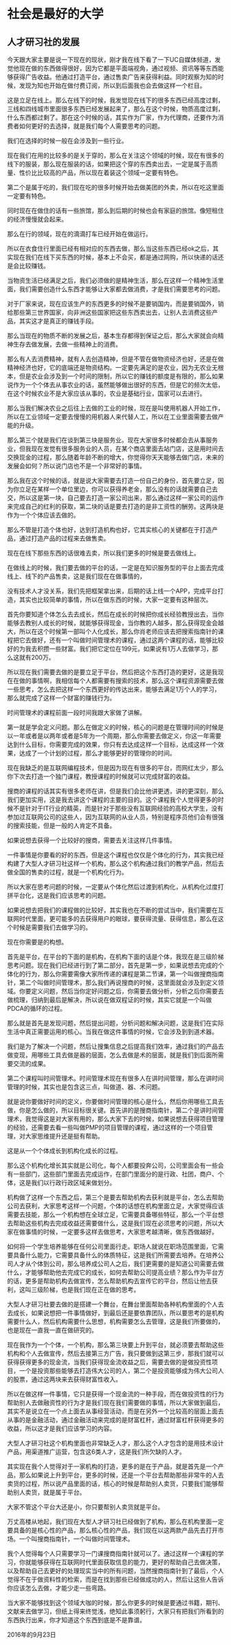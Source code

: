 # 社会是最好的大学

## 人才研习社的发展

今天跟大家主要是说一下现在的现状，刚才我在线下看了一下UC自媒体频道，发觉他现在做的东西做得很好，因为它都是平面端视角，通过视频、资讯等等东西能够获得广告收益。他通过打造平台，通过售卖广告来获得利益。同时观察为知的时候，发现为知也开始在做付费订阅，所以到后面我也会去做这样一个栏目。

这是立足在线上。那么在线下的时候，我发觉现在线下的很多东西已经高度过剩，三线和四线城市里面很多东西已经发展起来了，那么在这个时候，物质高度过剩，什么东西都过剩了。那在这个时候的话，其实作为厂家，作为代理商，还要作为消费者如何更好的去选择，就是我们每个人需要思考的问题。

我们在选择的时候一般在会涉及到一些行业。

现在我们在用的比较多的是关于穿的，那么在关注这个领域的时候，现在有很多的线下的服装，那么现在服装的话，如果把这个穿的东西卖出去，一定是属于高质量、性价比比较高的产品，所以现在着装这个领域一定要有特色。

第二个是属于吃的，我们现在吃的很多时候开始去做美团的外卖，所以在吃这里面一定要有特色。

同时现在在做住的话有一些旅馆，那么到后期的时候也会有家庭的旅馆。像短租住的经济慢慢就会起来。

那么在行的领域，现在的滴滴打车已经开始在做运行。

所以在衣食住行里面已经有相对应的东西去做，那么当这些东西已经ok之后，其实现在我们在线下买东西的时候，基本上不会买，都是通过网购，所以快递的话还是会比较赚钱。

当物资生活已经满足之后，我们必须做的是精神生活，那么在这样一个精神生活里面，我们需要创造什么东西才能够让大家都去做消费，才是我们需要思考的问题。

对于厂家来说，现在应该生产的东西更多的时候不是要销国内，而是要销国外，销给那些第三世界国家，向非洲这些国家把这些东西卖出去，让别人去消费这些产品，其实这才是真正的赚钱手段。

那么当现在的物质不断的发展之后，基本生存都得到保证之后，那么大家就会向精神生存去做发展，去做一些精神上的消费。

那么有人去消费精神，就有人去创造精神，但是不管在做物资经济也好，还是在做精神经济也好，它的底端还是物资结构。一定要先满足的是农业，因为无农业无根本，但是农业会涉及到一个时间的限制，所以它的赚钱的额度是有限的，那么如果说作为一个个体去从事农业的话，虽然能够做出很好的东西，但是它的频次太低，在这个时候农业不是大家应该从事的，农业是基础行业，国家可以去进行。

那么当我们解决农业之后往上去做的工业的时候，现在是叫使用机器人开始工作，所以在工业领域一定要去慢慢的用机器人来代替人工，所以在工业里面需要去做产能的升级。

那么第三个就是我们在谈到第三块是服务业。现在大家很多时候都会去从事服务业，但我现在发觉有很多服务业的人员，在某个商店里面去站门店，这是用时间去交换现金的过程，那么随着年龄不断的增大，你觉得你天天能够去做门店，未来的发展会如何？所以说门店也不是一个非常好的事情。

那么我在这个时候的话，就是说大家需要去打造一份自己的身份，首先要立足，因为你立足在某样一个单位里边，你可以获得养老金，那么没有的话就需要自己去交，所以这是第一块，自己要去打造一家公司出来，那么通过这样一家公司的运作来完成自己的红利的获取，第二块的话是要去打造的是非工资性的酬劳。这两块是作为一个个体应该去做的。

那么不管是打造个体也好，达到打造机构也好，它其实核心的关键都在于打造产品，通过打造产品的过程来去做售卖。

现在在线下那些东西的话很难去卖，所以我们更多的时候是要去做线上。

在做线上的时候，我们要去做的平台的话，一定是在知识服务型的平台上面去完成线上、线下的产品售卖，这是我们现在在做事情的，

没有技术人才没关系，我们先把框架拿出来，后期的话上线一个APP，完成平台打造，其实也比较简单的事情，所以在做东西的时候，大家一定要有这种层次。

首先你要知道个体怎么去去成长，然后在成长的时候把你成长经验教授出去，当你能够去教别人成长的时候，就能够获得现金，当你教的人越多，那么获得现金会越大，所以在这个时候第一部叫个人化成长，那么你肖老师应该去把搜索指南针的课程把它去做好，还有一个叫做时间管理术的课程，通过这两个课程的话，能够比较好的为我去积攒一些财富。我们把它定位在199元，如果说有1万人去做学习，那么这就有200万。

所以现在我们需要去做的是要立足于平台，然后把这个东西打造的更好，这是我现在在做的事情啊，我相信每个人都需要有搜索的技术，那么这个课程资源需要去做一些思考，怎么去把这样一个东西更好的传达出来，能够去满足1万个人的学习，那么就完成了这样一个财富的赚钱行为。

时间管理术的课程前面一段时间我跟大家做了讲解。

第一就是学会定义问题。那么在做定义的时候，核心的问题是在管理时间的时候是以一年或者是以两年或者是5年为一个周期，那么你需要去做定义，你这一年需要达到什么目标，你需要完成的效果，你只有去达成这样一个目标，达成这样一个效果，达成了一个计划的过程，那么才能够更好的管理你的时间。

现在我缺乏的是互联网编程技术，但是因为现在有很多的平台，而网红太少，那么你下次去打造一个独门课程，教授课程的时候就可以完成财富的收益。

搜商的课程的话其实有很多老师在讲，但是我们会比他讲更透，讲的更深刻，那么我们更加实用，这是我去讲这个课程的主要的目的。这个课程我个人觉得更多的时候不是针对于IT行业的精英，而是针对于那些没有互联网经验的高校大学生，没有参加过互联网公司的这些人，因为互联网的从业人员，特别是程序员他们会有很强的搜索技能，但是一般的人肯定不具备。

如果说想去获得一个比较好的搜商，需要去关注这样几件事情。

一件事情是你要看的好的东西，但是这个课程也仅仅是个体化的行为，其实我已经构建了大型人才研习社这样一个机构，那么这个机构通过我们的教学产品，然后去做全国的售卖的过程，就是一个机构化行为。

所以大家在思考问题的时候，一定要从个体化然后过渡到机构化，从机构化过度打拼平台化，这是我们应该思考的问题。

如果说想去把我们的课程做的比较好，其实我也在不断的尝试当中，我们需要在互联网时代里面，更可能多的去获得用户的眼球，要获得流量、获得信息，那么在这个时候是需要我们去做学习的。

现在你需要是的构想。

首先是平台，在平台的下面的是机构，在机构下面的话是个体，我现在是三级阶梯思考问题。现在我们已经进行到了第二部分，首先是第一步，如果说想去完成的个体化的行为，那么你需要需像大家所传递的课程是第二节课，第一个叫做搜商指南针，第二个叫做时间管理术，那么我们再说搜商的时候，这里面就会涉及到定义领域。你要定义问题，然后当你定好问题之后，你需要去做分析，分析之后你需要去做梳理，归纳到最后是解决，所以说在做双程证的时候，其实它就是一个叫做PDCA的循环的过程。

那么就是首先是发现问题，然后提出问题，分析问题和解决问题，这是我们在实际生活中真正需要运用的核心。当我在做这件事情的时候，它会涉及到到道术器。

我们是为了解决一个问题，然后让搜集信息之后提高我们效率，通过我们的产品去做变现，用哪些工具去做是器的层面，怎么去做是术的层面，就是我们到后面所需要交流的成果。

第二个课程叫时间管理术。时间管理术现在有很多人在讲时间管理，那么在讲时间管理的时候，其实也是包含这三点，叫做道、器、术问题。

就是说你要做好时间的定义，你要做时间管理的核心是什么，然后你用哪些工具去做，你是怎么做的，所以目标很关键。首先讲的是搜商指南针，第二个是讲时间管理术，我觉得这是对大家有用的，那么大家下去的时候，如果说想去获得项目管理的经验，还需要去看一些叫做PMP的项目管理的课程，通过这样的一个项目管理，对大家思维提升还是挺有帮助。

这是从一个个体成长到机构化成长的过程。

那么这个机构化增长其实就是公司化，每个人都要投奔公司，公司里面会有一些会有一些部门，这些部门里面去完成运作，在部门里面分的是行政、社团，商户、个体，这是我们以行政行政区域来做划分。

机构做了这样一个东西之后，第三个是要去帮助机构去获利就是平台，怎么去帮助公司去获利，大家思考这样一个问题，个体的话想在机构里面立足，大家觉得应该需要去技能，那么一个机构想在全球立足，它需要具备哪些特征，那么一个平台想去帮助这些机构去完成收益还需要做什么，这是我们现在必须思考的问题，所以大家在做事情的时候，一定要多这样去做思考，大家思考越清晰，做东西做越好。

如何将一个学生培养能够在任何公司里面行走。职场人就说在职场范围里面，它需要具备什么能力，它需要具备什么的体质特征，这是我们所需要去培养。在培养公司人才从个体到公司，那么培养成公司人之后，我们更需要的是知道公司需要去做什么，才能够帮助他去完成它的成长，如何去帮助公司提高业绩？那么作为平台方的话，更多是帮助机构去做宣传，怎么帮助机构去宣传它的平台，然后让他去获利，这叫三级阶梯，也是我们现在正在做的思考。

大型人才研习社要去做的是搭建一个舞台，在舞台里面帮助各种机构里面的个人去去成长，如果说想把一件事情做好，到最后还是要依靠团队，所以要思考的是机构需要什么人，然后机构需要什么思想，机构需要怎么去管理，这是我们所要做的，也是现在一直我一直在做研究的。

现在我作为一个个体，一个机构，那么第三块要上升到平台，就必须要去帮助这些机构和个人去做宣传，然后去接第三方广告，我只要做到这第三步，那我们就可以获得获得更多的现金流，当我们获得现金流收益之后，需要去做的是做投资性项目，一个是投资那些能够去打造伟大公司的人，第二个是投资能够成为伟大公司人的股票，通过这两块来去获得财富性收入。

所以在做这样一件事情，它只是获得一个现金流的一种手段，而在做投资性的行为帮助别人去做融资性的行为才是我们现在我们需要做的事情，所以大家做到最后，其实不是说立在一个点上面去从事经营活动，而是在另外一个比较高的层面上面去从事的是金融活动，通过金融活动来完成的是财富杠杆，通过财富杠杆获得更多的收益，所以这才是我们应该学习的内容。

大型人才研习社这个机构里面也非常缺乏人才，那么这个人才包含的是用技术设计产品，用渠道推广运营，包含这6类人才，这是我们所欠缺的人才。

其实现在我个人觉得对于一家机构的打造，更多的是在于产品，就是首先是一个产品，那么如果说上升到平台，更多的时候，还是一个平台去帮助那些非常牛的人去卖货的过程，所以说产品里面的话，核心的时候是帮助别人卖货，只要我们能够帮助别人卖货，就是属于平台。

大家不管这个平台大还是小，你只要帮别人卖货就是平台。

万丈高楼从地起，我们现在大型人才研习社已经做到了机构，那么在机构里面一定要具备的是核心性的产品，那么核心性的产品，我们现在以这两款产品先去打开市场。一个叫搜商指南针，一个叫做时间管理术。

我个人觉得每个人只需要学习一门课搜商指南针就可以了。通过这样一个课程的学习，你就能够获得在互联网时代里面获取信息的能力，更好的帮助自己去做决策，以及帮助自己去更好的处理现实当中的所有问题，当然搜商指南针到了最后，个人觉得不在于做资料性的检索，而是在找到那些已经做成功的人，然后让这些人告诉你应该怎么去做，才能少走一些弯路。

当大家不能够找到这个领域大咖的时候，那么你更多的时候是要通过书籍，期刊、文献来去做学习，但纸上得来终觉浅，绝知此事须躬行，大家只有把我们所看到的东西执行出来，你才知道这个东西到底是不是靠谱。

2016年的9月23日
